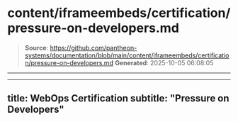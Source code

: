 # content/iframeembeds/certification/pressure-on-developers.md

> **Source**: https://github.com/pantheon-systems/documentation/blob/main/content/iframeembeds/certification/pressure-on-developers.md
> **Generated**: 2025-10-05 06:08:05

---

---
title: WebOps Certification
subtitle: "Pressure on Developers"
---

<Partial file="certification-guide/pressure-on-developers.md" />
